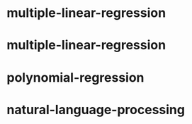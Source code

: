 # multiple-linear-regression
# multiple-linear-regression
# polynomial-regression
# natural-language-processing
